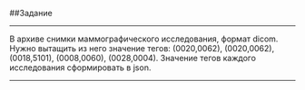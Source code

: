 ##Задание
___
В архиве снимки маммографического исследования, формат dicom. Нужно вытащить из него значение тегов: (0020,0062), (0020,0062), (0018,5101), (0008,0060), (0028,0004).
Значение тегов каждого исследования сформировать в json.
___